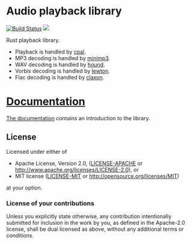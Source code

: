 # Audio playback library

[![Build Status](https://travis-ci.org/RustAudio/rodio.svg?branch=master)](https://travis-ci.org/RustAudio/rodio)
[![](http://meritbadge.herokuapp.com/rodio)](https://crates.io/crates/rodio)

Rust playback library.

 - Playback is handled by [cpal](https://github.com/RustAudio/cpal).
 - MP3 decoding is handled by [minimp3](https://github.com/lieff/minimp3).
 - WAV decoding is handled by [hound](https://github.com/ruud-v-a/hound).
 - Vorbis decoding is handled by [lewton](https://github.com/est31/lewton).
 - Flac decoding is handled by [claxon](https://github.com/ruuda/claxon).

# [Documentation](http://docs.rs/rodio)

[The documentation](http://docs.rs/rodio) contains an introduction to the library.

## License
[License]: #license

Licensed under either of

* Apache License, Version 2.0, ([LICENSE-APACHE](LICENSE-APACHE) or http://www.apache.org/licenses/LICENSE-2.0), or
* MIT license ([LICENSE-MIT](LICENSE-MIT) or http://opensource.org/licenses/MIT)

at your option.

### License of your contributions

Unless you explicitly state otherwise, any contribution intentionally submitted for inclusion in the work by you, as defined in the Apache-2.0 license, shall be dual licensed as above, without any additional terms or conditions.
